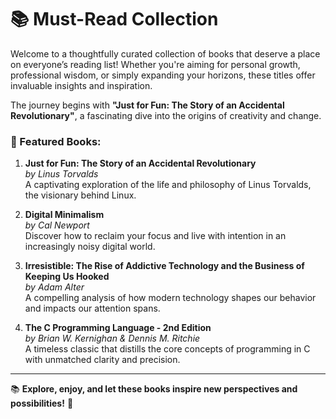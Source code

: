 # 📚 Must-Read Collection

Welcome to a thoughtfully curated collection of books that deserve a place on everyone’s reading list! Whether you're aiming for personal growth, professional wisdom, or simply expanding your horizons, these titles offer invaluable insights and inspiration.

The journey begins with **"Just for Fun: The Story of an Accidental Revolutionary"**, a fascinating dive into the origins of creativity and change.

### 🌟 Featured Books:

1. **Just for Fun: The Story of an Accidental Revolutionary**  
   *by Linus Torvalds*  
   A captivating exploration of the life and philosophy of Linus Torvalds, the visionary behind Linux.  

2. **Digital Minimalism**  
   *by Cal Newport*  
   Discover how to reclaim your focus and live with intention in an increasingly noisy digital world.  

3. **Irresistible: The Rise of Addictive Technology and the Business of Keeping Us Hooked**  
   *by Adam Alter*  
   A compelling analysis of how modern technology shapes our behavior and impacts our attention spans.  

4. **The C Programming Language - 2nd Edition**  
   *by Brian W. Kernighan & Dennis M. Ritchie*  
   A timeless classic that distills the core concepts of programming in C with unmatched clarity and precision.  

---

📚 **Explore, enjoy, and let these books inspire new perspectives and possibilities!** 🚀
